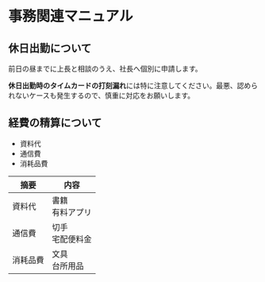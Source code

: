 # 事務関連マニュアル
## 休日出勤について
前日の昼までに上長と相談のうえ、社長へ個別に申請します。

**休日出勤時のタイムカードの打刻漏れ**には特に注意してください。最悪、認められないケースも発生するので、慎重に対応をお願いします。
## 経費の精算について
- 資料代
- 通信費
- 消耗品費

|摘要   |内容
|--|--
|資料代   |書籍<br>有料アプリ
|通信費   |切手<br>宅配便料金
|消耗品費   |文具<br>台所用品
